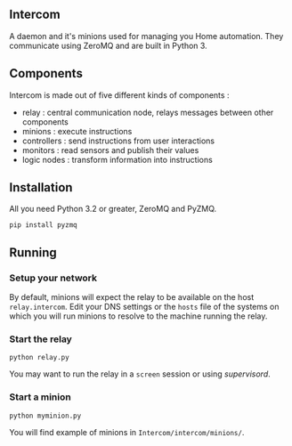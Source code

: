 ## Intercom

A daemon and it's minions used for managing you Home automation. They communicate using ZeroMQ and are built in Python 3.

## Components

Intercom is made out of five different kinds of components :
* relay : central communication node, relays messages between other components
* minions : execute instructions
* controllers : send instructions from user interactions
* monitors : read sensors and publish their values
* logic nodes : transform information into instructions

## Installation

All you need Python 3.2 or greater, ZeroMQ and PyZMQ.

```
pip install pyzmq
```

## Running

### Setup your network

By default, minions will expect the relay to be available on the host `relay.intercom`.
Edit your DNS settings or the `hosts` file of the systems on which you will run minions
to resolve to the machine running the relay.

### Start the relay

```
python relay.py
```

You may want to run the relay in a `screen` session or using _supervisord_.

### Start a minion

```
python myminion.py
```

You will find example of minions in `Intercom/intercom/minions/`.
